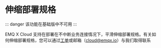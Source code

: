 # 伸缩部署规格

::: danger
该功能在基础版中不可用
:::

EMQ X Cloud 支持在部署在不中断业务连接情况下，平滑伸缩部署规格。有关如何伸缩部署规格，您可以通过[工单](feature/tickets.md)或邮箱（cloud@emqx.io）与我们取得联系

